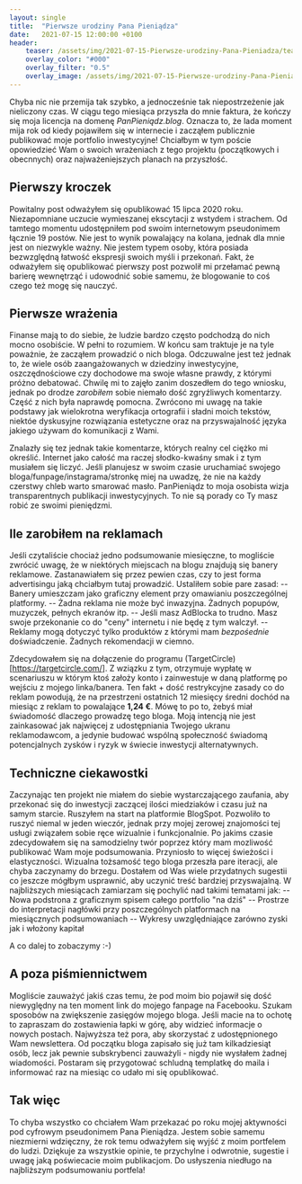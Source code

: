 ```yaml
---
layout: single
title:  "Pierwsze urodziny Pana Pieniądza"
date:   2021-07-15 12:00:00 +0100
header:
    teaser: /assets/img/2021-07-15-Pierwsze-urodziny-Pana-Pieniadza/teaser.jpg
    overlay_color: "#000"
    overlay_filter: "0.5"
    overlay_image: /assets/img/2021-07-15-Pierwsze-urodziny-Pana-Pieniadza/teaser.jpg
---
```


Chyba nic nie przemija tak szybko, a jednocześnie tak niepostrzeżenie jak nieliczony czas. W ciągu tego miesiąca przyszła do mnie faktura, że kończy się moja licencja na domenę _PanPieniądz.blog_. Oznacza to, że lada moment mija rok od kiedy pojawiłem się w internecie i zacząłem publicznie publikować moje portfolio inwestycyjne! Chciałbym w tym poście opowiedzieć Wam o swoich wrażeniach z tego projektu (początkowych i obecnnych) oraz najważeniejszych planach na przyszłość.

## Pierwszy kroczek

Powitalny post odważyłem się opublikować 15 lipca 2020 roku. Niezapomniane uczucie wymieszanej ekscytacji z wstydem i strachem. Od tamtego momentu udostępniłem pod swoim internetowym pseudonimem łącznie 19 postów. Nie jest to wynik powalający na kolana, jednak dla mnie jest on niezwykle ważny. Nie jestem typem osoby, która posiada bezwzględną łatwość ekspresji swoich myśli i przekonań. Fakt, że odważyłem się opublikować pierwszy post pozwolił mi przełamać pewną barierę wewnętrząć i udowodnić sobie samemu, że blogowanie to coś czego też mogę się nauczyć.

## Pierwsze wrażenia

Finanse mają to do siebie, że ludzie bardzo często podchodzą do nich mocno osobiście. W pełni to rozumiem. W końcu sam traktuje je na tyle poważnie, że zacząłem prowadzić o nich bloga. Odczuwalne jest też jednak to, że wiele osób zaangażowanych w dziedziny inwestycyjne, oszczędnościowe czy dochodowe ma swoje własne prawdy, z którymi próżno debatować. Chwilę mi to zajęło zanim doszedłem do tego wniosku, jednak po drodze _zarobiłem_ sobie niemało dość zgryźliwych komentarzy. Część z nich była naprawdę pomocna. Zwrócono mi uwagę na takie podstawy jak wielokrotna weryfikacja ortografii i sładni moich tekstów, niektóe dyskusyjne rozwiązania estetyczne oraz na przyswajalność języka jakiego używam do komunikacji z Wami. 

Znalazły się tez jednak takie komentarze, których realny cel ciężko mi określić. Internet jako całość ma raczej słodko-kwaśny smak i z tym musiałem się liczyć. Jeśli planujesz w swoim czasie uruchamiać swojego bloga/funpage/instagrama/stronkę miej na uwadzę, że nie na każdy czerstwy chleb warto smarować masło. PanPieniądz to moja osobista wizja transparentnych publikacji inwestycyjnych. To nie są porady co Ty masz robić ze swoimi pieniędzmi.

## Ile zarobiłem na reklamach

Jeśli czytaliście chociaż jedno podsumowanie miesięczne, to mogliście zwrócić uwagę, że w niektórych miejscach na blogu znajdują się banery reklamowe. Zastanawiałem się przez pewien czas, czy to jest forma advertisingu jaką chciałbym tutaj prowadzić. Ustaliłem sobie pare zasad:
-- Banery umieszczam jako graficzny element przy omawianiu poszczególnej platformy.
-- Żadna reklama nie może być inwazyjna. Żadnych popupów, muzyczek, pełnych ekranów itp.
-- Jeśli masz AdBlocka to trudno. Masz swoje przekonanie co do "ceny" internetu i nie będę z tym walczył.
-- Reklamy mogą dotyczyć tylko produktów z którymi mam _bezpośednie_ doświadczenie. Żadnych rekomendacji w ciemno.

Zdecydowałem się na dołączenie do programu (TargetCircle)[https://targetcircle.com/]. Z wziązku z tym, otrzymuje wypłatę w scenariuszu w którym ktoś założy konto i zainwestuje w daną platformę po wejściu z mojego linka/banera. Ten fakt + dość restrykcyjne zasady co do reklam powodują, że na przestrzeni ostatnich 12 miesięcy średni dochód na miesiąc z reklam to powalające **1,24 €**. Mówę to po to, żebyś miał świadomość dlaczego prowadzę tego bloga. Moją intencją nie jest zainkasować jak najwięcej z udostępniania Twojego ukranu reklamodawcom, a jedynie budować wspólną społeczność świadomą potencjalnych zysków i ryzyk w świecie inwestycji alternatywnych.

## Techniczne ciekawostki

Zaczynając ten projekt nie miałem do siebie wystarczającego zaufania, aby przekonać się do inwestycji zaczącej ilości miedziaków i czasu już na samym starcie. Ruszyłem na start  na platformie BlogSpot. Pozwoliło to ruszyć niemal w jeden wieczór, jednak przy mojej zerowej znajomości tej usługi związałem sobie ręce wizualnie i funkcjonalnie. Po jakims czasie zdecydowałem się na samodzielny twór poprzez który mam mozliwość publikować Wam moje podsumowania. Przyniosło to więcej świeżości i elastyczności. Wizualna tożsamość tego bloga przeszła pare iteracji, ale chyba zaczynamy do brzegu. Dostałem od Was wiele przydatnych sugestii co jeszcze mógłbym usprawnić, aby uczynić treść bardziej przyswajalną. W najbliższych miesiącach zamiarzam się pochylić nad takimi tematami jak:
-- Nowa podstrona z graficznym spisem całego portfolio "na dziś"
-- Prostrze do interpretacji nagłówki przy poszczególnych platformach na miesiącznych podsumowaniach
-- Wykresy uwzględniające zarówno zyski jak i włożony kapitał

A co dalej to zobaczymy :-)

## A poza piśmiennictwem

Mogliście zauważyć jakiś czas temu, że pod moim bio pojawił się dość niewyględny na ten moment link do mojego fanpage na Facebooku. Szukam sposobów na zwiększenie zasięgów mojego bloga. Jeśli macie na to ochotę to zapraszam do zostawienia łapki w górę, aby widzieć informacje o nowych postach. Najwyższa też pora, aby skorzystać z udostępnionego Wam newslettera. Od początku bloga zapisało się już tam kilkadziesiąt osób, lecz jak pewnie subskrybenci zauważyli - nigdy nie wysłałem żadnej wiadomości. Postaram się przygotować schludną templatkę do maila i informować raz na miesiąc co udało mi się opublikować.

## Tak więc

To chyba wszystko co chciałem Wam przekazać po roku mojej aktywności pod cyfrowym pseudonimem Pana Pieniądza. Jestem sobie samemu niezmierni wdzięczny, że rok temu odważyłem się wyjść z moim portfelem do ludzi. Dziękuje za wszystkie opinie, te przychylne i odwrotnie, sugestie i uwagę jaką poświecacie moim publikacjom. Do usłyszenia niedługo na najbliższym podsumowaniu portfela!
